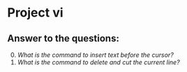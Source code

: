 # Project vi

## Answer to the questions:

0. *What is the command to insert text before the cursor?*
1. *What is the command to delete and cut the current line?*
